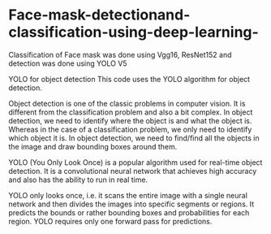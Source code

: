 # Face-mask-detectionand-classification-using-deep-learning-
Classification of Face mask was done using Vgg16, ResNet152 and detection was done using YOLO V5

YOLO for object detection This code uses the YOLO algorithm for object detection.

Object detection is one of the classic problems in computer vision. It is different from the classification problem and also a bit complex. In object detection, we need to identify where the object is and what the object is. Whereas in the case of a classification problem, we only need to identify which object it is. In object detection, we need to find/find all the objects in the image and draw bounding boxes around them.

YOLO (You Only Look Once) is a popular algorithm used for real-time object detection. It is a convolutional neural network that achieves high accuracy and also has the ability to run in real time.

YOLO only looks once, i.e. it scans the entire image with a single neural network and then divides the images into specific segments or regions. It predicts the bounds or rather bounding boxes and probabilities for each region. YOLO requires only one forward pass for predictions.
